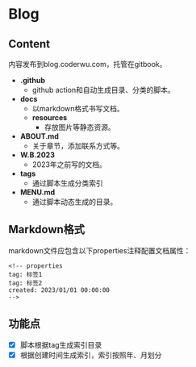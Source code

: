 # Blog 

## Content

内容发布到blog.coderwu.com，托管在gitbook。

- **.github**
   - github action和自动生成目录、分类的脚本。
- **docs**
   - 以markdown格式书写文档。
   - **resources**
      - 存放图片等静态资源。
- **ABOUT.md**
   - 关于章节，添加联系方式等。
- **W.B.2023**
   - 2023年之前写的文档。
- **tags**
   - 通过脚本生成分类索引
- **MENU.md**
   - 通过脚本动态生成的目录。



## Markdown格式

markdown文件应包含以下properties注释配置文档属性：

```
<!-- properties
tag: 标签1
tag: 标签2
created: 2023/01/01 00:00:00
-->
```

## 功能点

- [x] 脚本根据tag生成索引目录
- [x] 根据创建时间生成索引，索引按照年、月划分